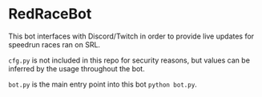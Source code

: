 # RedRaceBot

This bot interfaces with Discord/Twitch in order to provide live updates for speedrun races ran on SRL.

`cfg.py` is not included in this repo for security reasons, but values can be inferred by the usage throughout the bot.

`bot.py` is the main entry point into this bot `python bot.py`.

